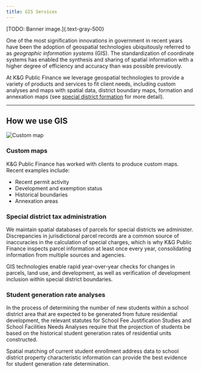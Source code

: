 ```yaml
---
title: GIS Services
---
```


[TODO: Banner image.]{.text-gray-500}

One of the most signification innovations in government in recent years have been the adoption of
geospatial technologies ubiquitously referred to as *geographic information systems* (GIS). The
standardization of coordinate systems has enabled the synthesis and sharing of spatial information
with a higher degree of efficiency and accuracy than was possible previously.

At K&G Public Finance we leverage geospatial technologies to provide a variety of products and services
to fit client needs, including custom analyses and maps with spatial data, district boundary maps,
formation and annexation maps (see [special district formation](/services/special-districts#formation) for more detail).

<!--
At K&G Public Finance we leverage
geospatial technologies to take our clients to the next level of public administration.

K&G Public Finance can provide a variety of products and services to fit client needs, including custom analyses
and maps with spatial data, district boundary maps, formation and annexation maps (see [special
district formation](/services/special-districts#formation) for more detail).
-->

---

How we use GIS
--------------

<img src="/img/map.jpg" alt="Custom map" class="sm:w-1/2 sm:mt-4 sm:ml-4 sm:float-right rounded shadow">

### Custom maps

K&G Public Finance has worked with clients to produce custom maps. Recent examples include:

- Recent permit activity
- Development and exemption status
- Historical boundaries
- Annexation areas

### Special district tax administration

We maintain spatial databases of parcels for special districts we administer. Discrepancies in
jurisdictional parcel records are a common source of inaccuracies in the calculation of special
charges, which is why K&G Public Finance inspects parcel information at least once every year, consolidating
information from multiple sources and agencies.

GIS technologies enable rapid year-over-year checks for changes in parcels, land use, and
development, as well as verification of development inclusion within special district boundaries.

### Student generation rate analyses

In the process of determining the number of new students within a school district area that are
expected to be generated from future residential development, the relevant statutes for School Fee
Justification Studies and School Facilities Needs Analyses require that the projection of students
be based on the historical student generation rates of residential units constructed.

Spatial matching of current student enrollment address data to school district property
characteristic information can provide the best evidence for student generation rate determination.

